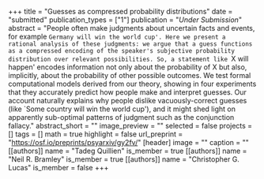 +++
title = "Guesses as compressed probability distributions"
date = "submitted"
publication_types = ["1"]
publication = "_Under Submission_"
abstract = "People often make judgments about uncertain facts and events, for example `Germany will win the world cup'. Here we present a rational analysis of these judgments: we argue that a guess functions as a compressed encoding of the speaker's subjective probability distribution over relevant possibilities. So, a statement like `X will happen' encodes information not only about the probability of X but also, implicitly, about the probability of other possible outcomes. We test formal computational models derived from our theory, showing in four experiments that they accurately predict how people make and interpret guesses. Our account naturally explains why people dislike vacuously-correct guesses (like `Some country will win the world cup'), and it might shed light on apparently sub-optimal patterns of judgment such as the conjunction fallacy."
abstract_short = ""
image_preview = ""
selected = false
projects = []
tags = []
math = true
highlight = false
url_preprint = "https://osf.io/preprints/psyarxiv/gy2fv/"
[header]
image = ""
caption = ""
[[authors]]
	name = "Tadeg Quillien"
	is_member = true
[[authors]]
	name = "Neil R. Bramley"
	is_member = true
[[authors]]
	name = "Christopher G. Lucas"
	is_member = false
+++
